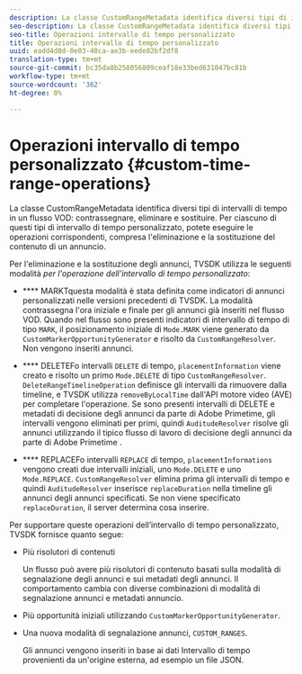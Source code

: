```yaml
---
description: La classe CustomRangeMetadata identifica diversi tipi di intervalli di tempo in un indicatore di flusso VOD, elimina e sostituisce. Per ciascuno di questi tipi di intervallo di tempo personalizzato, potete eseguire le operazioni corrispondenti, compresa l'eliminazione e la sostituzione del contenuto di un annuncio.
seo-description: La classe CustomRangeMetadata identifica diversi tipi di intervalli di tempo in un indicatore di flusso VOD, elimina e sostituisce. Per ciascuno di questi tipi di intervallo di tempo personalizzato, potete eseguire le operazioni corrispondenti, compresa l'eliminazione e la sostituzione del contenuto di un annuncio.
seo-title: Operazioni intervallo di tempo personalizzato
title: Operazioni intervallo di tempo personalizzato
uuid: eadd4d8d-0e03-40ca-ae3b-eede82bf2df8
translation-type: tm+mt
source-git-commit: bc35da8b258056809ceaf18e33bed631047bc81b
workflow-type: tm+mt
source-wordcount: '362'
ht-degree: 0%

---
```



# Operazioni intervallo di tempo personalizzato {#custom-time-range-operations}

La classe CustomRangeMetadata identifica diversi tipi di intervalli di tempo in un flusso VOD: contrassegnare, eliminare e sostituire. Per ciascuno di questi tipi di intervallo di tempo personalizzato, potete eseguire le operazioni corrispondenti, compresa l&#39;eliminazione e la sostituzione del contenuto di un annuncio.

<!--<a id="section_1323C0BAC259424C85A6ACFB48FE77EC"></a>-->

Per l&#39;eliminazione e la sostituzione degli annunci, TVSDK utilizza le seguenti modalità *per l&#39;operazione dell&#39;intervallo di tempo personalizzato*:

* **** MARKTquesta modalità è stata definita come indicatori di annunci personalizzati nelle versioni precedenti di TVSDK. La modalità contrassegna l&#39;ora iniziale e finale per gli annunci già inseriti nel flusso VOD. Quando nel flusso sono presenti indicatori di intervallo di tempo di tipo `MARK`, il posizionamento iniziale di `Mode.MARK` viene generato da `CustomMarkerOpportunityGenerator` e risolto da `CustomRangeResolver`. Non vengono inseriti annunci.

* **** DELETEFo intervalli  `DELETE` di tempo,  `placementInformation` viene creato e risolto un primo  `Mode.DELETE` di tipo  `CustomRangeResolver`. `DeleteRangeTimelineOperation` definisce gli intervalli da rimuovere dalla timeline, e TVSDK utilizza  `removeByLocalTime` dall&#39;API  motore video (AVE) per completare l&#39;operazione. Se sono presenti intervalli di DELETE e  metadati di decisione degli annunci da parte di Adobe Primetime, gli intervalli vengono eliminati per primi, quindi `AuditudeResolver` risolve gli annunci utilizzando il tipico flusso di lavoro di decisione degli annunci da parte di Adobe Primetime .

* **** REPLACEFo intervalli  `REPLACE` di tempo,  `placementInformations` vengono creati due intervalli iniziali, uno  `Mode.DELETE` e uno  `Mode.REPLACE`. `CustomRangeResolver` elimina prima gli intervalli di tempo e quindi  `AuditudeResolver` inserisce  `replaceDuration` nella timeline gli annunci degli annunci specificati. Se non viene specificato `replaceDuration`, il server determina cosa inserire.

Per supportare queste operazioni dell’intervallo di tempo personalizzato, TVSDK fornisce quanto segue:

* Più risolutori di contenuti

   Un flusso può avere più risolutori di contenuto basati sulla modalità di segnalazione degli annunci e sui metadati degli annunci. Il comportamento cambia con diverse combinazioni di modalità di segnalazione annunci e metadati annuncio.
* Più opportunità iniziali utilizzando `CustomMarkerOpportunityGenerator`.
* Una nuova modalità di segnalazione annunci, `CUSTOM_RANGES`.

   Gli annunci vengono inseriti in base ai dati Intervallo di tempo provenienti da un&#39;origine esterna, ad esempio un file JSON.